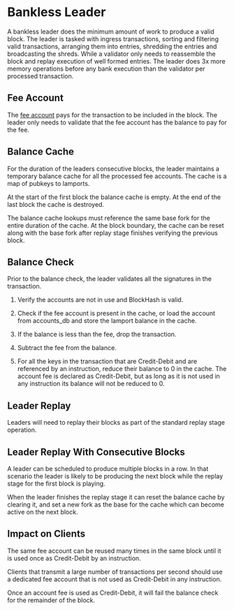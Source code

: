 # Bankless Leader

A bankless leader does the minimum amount of work to produce a valid
block.  The leader is tasked with ingress transactions, sorting and
filtering valid transactions, arranging them into entries, shredding
the entries and broadcasting the shreds.  While a validator only
needs to reassemble the block and replay execution of well formed
entries.  The leader does 3x more memory operations before any bank
execution than the validator per processed transaction.

## Fee Account

The [fee account](terminology.md#fee_account) pays for the
transaction to be included in the block.  The leader only needs to
validate that the fee account has the balance to pay for the
fee.

## Balance Cache

For the duration of the leaders consecutive blocks, the leader
maintains a temporary balance cache for all the processed fee
accounts.  The cache is a map of pubkeys to lamports.

At the start of the first block the balance cache is empty.  At the
end of the last block the cache is destroyed.

The balance cache lookups must reference the same base fork for the
entire duration of the cache.  At the block boundary, the cache can
be reset along with the base fork after replay stage finishes
verifying the previous block.

## Balance Check

Prior to the balance check, the leader validates all the signatures
in the transaction.

1. Verify the accounts are not in use and BlockHash is valid.

2. Check if the fee account is present in the cache, or load the
account from accounts\_db and store the lamport balance in the
cache.

3. If the balance is less than the fee, drop the transaction.

4. Subtract the fee from the balance.

5. For all the keys in the transaction that are Credit-Debit and
are referenced by an instruction, reduce their balance to 0 in the
cache.  The account fee is declared as Credit-Debit, but as long
as it is not used in any instruction its balance will not be reduced
to 0.

## Leader Replay

Leaders will need to replay their blocks as part of the standard
replay stage operation.

## Leader Replay With Consecutive Blocks

A leader can be scheduled to produce multiple blocks in a row.  In
that scenario the leader is likely to be producing the next block
while the replay stage for the first block is playing.

When the leader finishes the replay stage it can reset the balance
cache by clearing it, and set a new fork as the base for the
cache which can become active on the next block.

## Impact on Clients

The same fee account can be reused many times in the same block
until it is used once as Credit-Debit by an instruction.

Clients that transmit a large number of transactions per second
should use a dedicated fee account that is not used as Credit-Debit
in any instruction.

Once an account fee is used as Credit-Debit, it will fail the
balance check for the remainder of the block.
